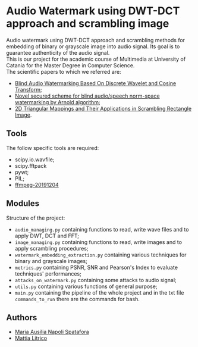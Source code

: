 # Audio Watermark using DWT-DCT approach and scrambling image
Audio watermark using DWT-DCT approach and scrambling methods for embedding of binary or grayscale image into audio signal. Its goal is to guarantee authenticity of the audio signal.  
This is our project for the academic course of Multimedia at University of Catania for the Master Degree in Computer Science.  
The scientific papers to which we referred are:
- [Blind Audio Watermarking Based On Discrete Wavelet and Cosine Transform](https://ieeexplore.ieee.org/abstract/document/7150750);
- [Novel secured scheme for blind audio/speech norm-space watermarking by Arnold algorithm](https://www.sciencedirect.com/science/article/pii/S016516841830272X);
- [2D Triangular Mappings and Their Applications in Scrambling Rectangle Image](https://www.researchgate.net/publication/26557013_2D_Triangular_Mappings_and_Their_Applications_in_Scrambling_Rectangle_Image).

## Tools
The follow specific tools are required:  
- scipy.io.wavfile;  
- scipy.fftpack
- pywt;
- PIL;
- [ffmpeg-20191204](https://ffmpeg.zeranoe.com/builds/)

## Modules
Structure of the project:  
- `audio_managing.py` containing functions to read, write wave files and to apply DWT, DCT and FFT;
- `image_managing.py` containing functions to read, write images and to apply scrambling procedures;
- `watermark_embedding_extraction.py` containing various techniques for binary and grayscale images;
- `metrics.py` containing PSNR, SNR and Pearson's Index to evaluate techniques' performances;
- `attacks_on_watermark.py` containing some attacks to audio signal;
- `utils.py` containing various functions of general purpose;
- `main.py` containing the pipeline of the whole project and in the txt file `commands_to_run` there are the commands for bash.

## Authors
- [Maria Ausilia Napoli Spatafora](https://github.com/ausilianapoli)
- [Mattia Litrico](https://github.com/mattia1997)
 
